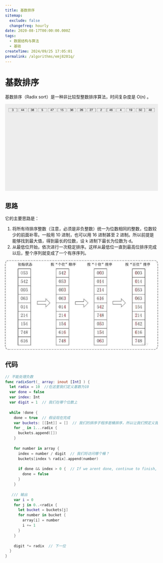 ```yaml
---
title: 基数排序
sitemap:
  exclude: false
  changefreq: hourly
date: 2020-08-17T00:00:00.000Z
tags:
  - 数据结构与算法
  - 基础
createTime: 2024/09/25 17:05:01
permalink: /algorithms/emj8201q/
---
```


# 基数排序

基数排序（Radix sort）是一种非比较型整数排序算法，时间复杂度是 O(n) 。

![754476-6bf41f1ec1fdb8b4](/imgs/2019-09-02-754476-6bf41f1ec1fdb8b4.gif)

## 思路

它的主要思路是：

1. 将所有待排序整数（注意，必须是非负整数）统一为位数相同的整数，位数较少的前面补零。一般用 10 进制，也可以用 16 进制甚至 2 进制。所以前提是能够找到最大值，得到最长的位数，设 k 进制下最长为位数为 d。
2. 从最低位开始，依次进行一次稳定排序。这样从最低位一直到最高位排序完成以后，整个序列就变成了一个有序序列。

![](/imgs/2020-08-21-15980163815241.jpg)

## 代码

```swift
// 不能处理负数
func radixSort(_ array: inout [Int] ) {
  let radix = 10  //在这里我们定义基数为10
  var done = false
  var index: Int
  var digit = 1  // 我们在哪个位数上

  while !done {
    done = true  // 假设现在完成
    var buckets: [[Int]] = []  // 我们的排序子程序是桶排序，所以让我们预定义我们的桶
    for _ in 1...radix {
      buckets.append([])
    }

    for number in array {
      index = number / digit  // 我们将访问哪个桶？
      buckets[index % radix].append(number)

      if done && index > 0 {  // If we arent done, continue to finish, otherwise we are done
        done = false
      }
    }

   /// 输出
    var i = 0
    for j in 0..<radix {
      let bucket = buckets[j]
      for number in bucket {
        array[i] = number
        i += 1
      }
    }

    digit *= radix  // 下一位
  }
}
```
